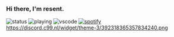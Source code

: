 ### Hi there, I'm resent.
![status](https://api.statusbadges.me/badge/status/392318365357834240?style=for-the-badge) ![playing](https://api.statusbadges.me/badge/playing/392318365357834240?style=for-the-badge) ![vscode](https://api.statusbadges.me/badge/vscode/392318365357834240?style=for-the-badge) [![spotify](https://api.statusbadges.me/badge/spotify/392318365357834240?style=for-the-badge)](https://api.statusbadges.me/openspotify/392318365357834240) https://discord.c99.nl/widget/theme-3/392318365357834240.png
